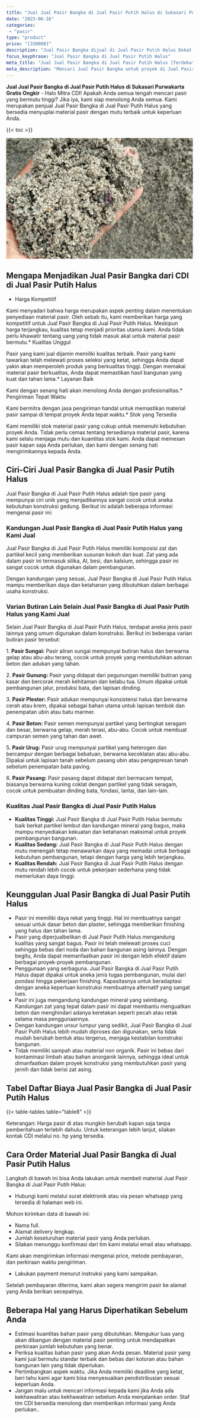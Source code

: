 ```yaml
---
title: "Jual Jual Pasir Bangka di Jual Pasir Putih Halus di Sukasari Purwakarta Gratis Ongkir"
date: "2023-06-16"
categories:
 - "pasir"
type: "product"
price: "[330000]"
description: "Jual Pasir Bangka dijual di Jual Pasir Putih Halus Dekat. Jual Pasir Bangka ini sering dipakai dalam proyek konstruksi sebagai bahan campuran yang terpilih dan bersih. Silakan hubungi kami untuk informasi lebih lanjut."
focus_keyphrase: "Jual Pasir Bangka di Jual Pasir Putih Halus"
meta_title: "Jual Jual Pasir Bangka di Jual Pasir Putih Halus [Terdekat] - CDI"
meta_description: "Mencari Jual Pasir Bangka untuk proyek di Jual Pasir Putih Halus? Kami menyediakan Jual Pasir Bangka berkualitas untuk material adukan. Dapatkan penawaran terbaik sekarang."
---
```


**Jual Jual Pasir Bangka di Jual Pasir Putih Halus di Sukasari Purwakarta Gratis Ongkir** - Halo Mitra CDI! Apakah Anda semua tengah mencari pasir yang bermutu tinggi? Jika iya, kami siap menolong Anda semua. Kami merupakan penjual Jual Pasir Bangka di Jual Pasir Putih Halus yang bersedia menyuplai material pasir dengan mutu terbaik untuk keperluan Anda.

{{< toc >}}

![Jual Jual Pasir Bangka di Jual Pasir Putih Halus di Sukasari Purwakarta Gratis Ongkir](/images/pasir/pasir-bangunan-08.jpg)

## Mengapa Menjadikan Jual Pasir Bangka dari CDI di Jual Pasir Putih Halus

*   Harga Kompetitif

Kami menyadari bahwa harga merupakan aspek penting dalam menentukan penyediaan material pasir. Oleh sebab itu, kami memberikan harga yang kompetitif untuk Jual Pasir Bangka di Jual Pasir Putih Halus. Meskipun harga terjangkau, kualitas tetap menjadi prioritas utama kami. Anda tidak perlu khawatir tentang uang yang tidak masuk akal untuk material pasir bermutu.*   Kualitas Unggul

Pasir yang kami jual dijamin memiliki kualitas terbaik. Pasir yang kami tawarkan telah melewati proses seleksi yang ketat, sehingga Anda dapat yakin akan memperoleh produk yang berkualitas tinggi. Dengan memakai material pasir berkualitas, Anda dapat memastikan hasil bangunan yang kuat dan tahan lama.*   Layanan Baik

Kami dengan senang hati akan menolong Anda dengan profesionalitas.*   Pengiriman Tepat Waktu

Kami bermitra dengan jasa pengiriman handal untuk memastikan material pasir sampai di tempat proyek Anda tepat waktu.*   Stok yang Tersedia

Kami memiliki stok material pasir yang cukup untuk memenuhi kebutuhan proyek Anda. Tidak perlu cemas tentang tersedianya material pasir, karena kami selalu menjaga mutu dan kuantitas stok kami. Anda dapat memesan pasir kapan saja Anda perlukan, dan kami dengan senang hati mengirimkannya kepada Anda. 

## Ciri-Ciri Jual Pasir Bangka di Jual Pasir Putih Halus

Jual Pasir Bangka di Jual Pasir Putih Halus adalah tipe pasir yang mempunyai ciri unik yang menjadikannya sangat cocok untuk aneka kebutuhan konstruksi gedung. Berikut ini adalah beberapa informasi mengenai pasir ini:

### Kandungan Jual Pasir Bangka di Jual Pasir Putih Halus yang Kami Jual

Jual Pasir Bangka di Jual Pasir Putih Halus memiliki komposisi zat dan partikel kecil yang memberikan susunan kokoh dan kuat. Zat yang ada dalam pasir ini termasuk silika, Al, besi, dan kalsium, sehingga pasir ini sangat cocok untuk digunakan dalam pembangunan.

Dengan kandungan yang sesuai, Jual Pasir Bangka di Jual Pasir Putih Halus mampu memberikan daya dan ketahanan yang dibutuhkan dalam berbagai usaha konstruksi.

### Varian Butiran Lain Selain Jual Pasir Bangka di Jual Pasir Putih Halus yang Kami Jual

Selain Jual Pasir Bangka di Jual Pasir Putih Halus, terdapat aneka jenis pasir lainnya yang umum digunakan dalam konstruksi. Berikut ini beberapa varian butiran pasir tersebut:

1\.  **Pasir Sungai:** Pasir aliran sungai mempunyai butiran halus dan berwarna gelap atau abu-abu terang, cocok untuk proyek yang membutuhkan adonan beton dan adukan yang tahan.

2\.  **Pasir Gunung:** Pasir yang didapat dari pegunungan memiliki butiran yang kasar dan bercorak merah kehitaman dan kelabu tua. Umum dipakai untuk pembangunan jalur, produksi bata, dan lapisan dinding.

3\.  **Pasir Plester:** Pasir adukan mempunyai konsistensi halus dan berwarna cerah atau krem, dipakai sebagai bahan utama untuk lapisan tembok dan penempatan ubin atau batu marmer.

4\.  **Pasir Beton:** Pasir semen mempunyai partikel yang bertingkat seragam dan besar, berwarna gelap, merah terasi, abu-abu. Cocok untuk membuat campuran semen yang tahan dan awet.

5\.  **Pasir Urug:** Pasir urug mempunyai partikel yang heterogen dan bercampur dengan berbagai bebatuan, berwarna kecoklatan atau abu-abu. Dipakai untuk lapisan tanah sebelum pasang ubin atau pengepresan tanah sebelum penempatan bata paving.

6\.  **Pasir Pasang:** Pasir pasang dapat didapat dari bermacam tempat, biasanya berwarna kuning coklat dengan partikel yang tidak seragam, cocok untuk pembuatan dinding bata, fondasi, lantai, dan lain-lain.

### Kualitas Jual Pasir Bangka di Jual Pasir Putih Halus

*   **Kualitas Tinggi:** Jual Pasir Bangka di Jual Pasir Putih Halus bermutu baik berkat partikel lembut dan kandungan mineral yang bagus, maka mampu menyediakan kekuatan dan ketahanan maksimal untuk proyek pembangunan bangunan.
*   **Kualitas Sedang:** Jual Pasir Bangka di Jual Pasir Putih Halus dengan mutu menengah tetap menawarkan daya yang memadai untuk berbagai kebutuhan pembangunan, tetapi dengan harga yang lebih terjangkau.
*   **Kualitas Rendah:** Jual Pasir Bangka di Jual Pasir Putih Halus dengan mutu rendah lebih cocok untuk pekerjaan sederhana yang tidak memerlukan daya tinggi.

## Keunggulan Jual Pasir Bangka di Jual Pasir Putih Halus

*   Pasir ini memiliki daya rekat yang tinggi. Hal ini membuatnya sangat sesuai untuk dasar beton dan plaster, sehingga memberikan finishing yang halus dan tahan lama.
*   Pasir yang diperjualbelikan di Jual Pasir Putih Halus mengandung kualitas yang sangat bagus. Pasir ini telah melewati proses cuci sehingga bebas dari noda dan bahan bangunan asing lainnya. Dengan begitu, Anda dapat memanfaatkan pasir ini dengan lebih efektif dalam berbagai proyek-proyek pembangunan.
*   Penggunaan yang serbaguna. Jual Pasir Bangka di Jual Pasir Putih Halus dapat dipakai untuk aneka jenis tugas pembangunan, mulai dari pondasi hingga pekerjaan finishing. Kapasitasnya untuk beradaptasi dengan aneka keperluan konstruksi membuatnya alternatif yang sangat lues.
*   Pasir ini juga mengandung kandungan mineral yang seimbang. Kandungan zat yang tepat dalam pasir ini dapat membantu menguatkan beton dan menghindari adanya keretakan seperti pecah atau retak selama masa penggunaannya.
*   Dengan kandungan unsur lumpur yang sedikit, Jual Pasir Bangka di Jual Pasir Putih Halus lebih mudah diproses dan digunakan, serta tidak mudah berubah bentuk atau tergerus, menjaga kestabilan konstruksi bangunan.
*   Tidak memiliki sampah atau material non organik. Pasir ini bebas dari kontaminasi limbah atau bahan anorganik lainnya, sehingga ideal untuk dimanfaatkan dalam proyek konstruksi yang membutuhkan pasir yang jernih dan tidak berisi zat asing.

## Tabel Daftar Biaya Jual Pasir Bangka di Jual Pasir Putih Halus

{{< table-tables table="table8" >}}

Keterangan: Harga pasir di atas mungkin berubah kapan saja tanpa pemberitahuan terlebih dahulu. Untuk keterangan lebih lanjut, silakan kontak CDI melalui no. hp yang tersedia.

## Cara Order Material Jual Pasir Bangka di Jual Pasir Putih Halus

Langkah di bawah ini bisa Anda lakukan untuk membeli material Jual Pasir Bangka di Jual Pasir Putih Halus:

*   Hubungi kami melalui surat elektronik atau via pesan whatsapp yang tersedia di halaman web ini.

Mohon kirimkan data di bawah ini:

*   Nama full.
*   Alamat delivery lengkap.
*   Jumlah keseluruhan material pasir yang Anda perlukan.
*   Silakan menunggu konfirmasi dari tim kami melalui email atau whatsapp.

Kami akan mengirimkan informasi mengenai price, metode pembayaran, dan perkiraan waktu pengiriman.
*   Lakukan payment menurut instruksi yang kami sampaikan.

Setelah pembayaran diterima, kami akan segera mengirim pasir ke alamat yang Anda berikan secepatnya.

## Beberapa Hal yang Harus Diperhatikan Sebelum Anda

*   Estimasi kuantitas bahan pasir yang dibutuhkan. Mengukur luas yang akan dibangun dengan material pasir penting untuk mendapatkan perkiraan jumlah kebutuhan yang benar.
*   Periksa kualitas bahan pasir yang akan Anda pesan. Material pasir yang kami jual bermutu standar terbaik dan bebas dari kotoran atau bahan bangunan lain yang tidak diperlukan.
*   Pertimbangkan aspek waktu. Jika Anda memiliki deadline yang ketat, beri tahu kami agar kami bisa menyesuaikan pendistribusian sesuai keperluan Anda.
*   Jangan malu untuk mencari informasi kepada kami jika Anda ada kekhawatiran atau kekhawatiran sebelum Anda menjalankan order. Staf tim CDI bersedia menolong dan memberikan informasi yang Anda perlukan..